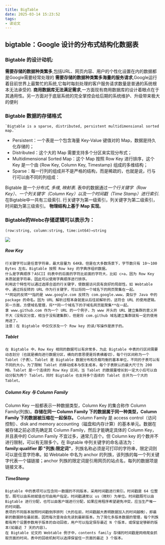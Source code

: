 ```yaml
---
title: BigTable
date: 2025-03-14 15:23:52
tags:
- 读论文
---
```

<!--more-->

## bigtable：Google 设计的分布式结构化数据表

### Bigtable 的设计动机:

**需要存储的数据种类繁多**,包括URL、网页内容、用户的个性化设置在内的数据都是Google需要经常处理的
**需要存储的数据种类繁多海量的服务请求**,Google运行着目前世界上最繁忙的系统,它每时每刻处理的客户服务请求数量是普通的系统根本无法承受的.
**商用数据库无法满足需求**,一方面现有商用数据库的设计着眼点在于其通用性。另一方面对于底层系统的完全掌控会给后期的系统维护、升级带来极大的便利


### Bigtable 数据的存储格式

    `Bigtable is a sparse, distributed, persistent multidimensional sorted map.`

- Persistent：一个表是一个包含海量 Key-Value 键值对的 Map，数据是持久化存储的；
- Distributed：这个大的 Map 需要支持多个分区来实现分布式；
- Multidimensional Sorted Map：这个 Map 按照 Row Key 进行排序，这个 Key 是一个由 {Row Key, Column Key, Timestamp} 组成的多维结构；
- Sparse：每一行列的组成并不是严格的结构，而是稀疏的，也就是说，行与行可以由不同的列组成：

Bigtable 是一个*分布式, 多维, 映射表*. 表中的数据通过*一个行关键字（Row Key）、一个列关键字（Column Key）以及一个时间戳（Time Stamp）进行索引*. 
在Bigtable中一共有三级索引. 行关键字为第一级索引，列关键字为第二级索引，时间戳为第三级索引。
**物理结构上基于 Map 实现**。

### Bigtable的Webc存储逻辑可以表示为：

    (row:string, column:string, time:int64)→string

![](https://pic1.imgdb.cn/item/67d3e14588c538a9b5bd5685.png)

##### Row Key
    行关键字可以是任意字符串，最大容量为 64KB，但是在大多数场景下，字节数只有 10～100 Bytes 左右。Bigtable 按照 Row key 的字典序组织数据。
    什么是字典顺序？ASCII 码表中的后面的字符比前面的字符大，比如 c>a，因为 Row Key 本质就是字符串，因此可以使用字典顺序进行排序。
    利用这个特性可以通过选择合适的行关键字，使数据访问具有良好的局部性。如 Webtable 中，通过将反转的 URL 作为行关键字，可以将同一个域名下的网页聚集在一起。
    **网站的反转**指的是 www.google.com 反转为 com.google.www，类似于 Java 中的 package 的命名。因为 URL 解析过程本身就是从后往前解析的，这符合 URL 的使用逻辑。另一方面，方便域名管理，将**同一个域名下的子域名网页能聚集**在一起。
    拿 www.github.com 作为一个 URL 的一个例子，为 www 开头的 URL 建立集群的意义并不大（没有区分度，相当于没有建集群），但是将 com.github 域名建立集群就有一定的使用用途了。
    注意：在 Bigtable 中仅仅涉及一个 Row key 的读/写操作是原子的。

##### Tablet
    在 Bigtable 中，Row Key 相同的数据可以有非常多，为此 Bigtable 中表的行区间需要动态划分（也就是横向进行数据分区，横向的意思便是将表横着切），每个行区间称为一个 Tablet（子表）。Tablet 是 Bigtable 数据分布和负载均衡的基本单位，不同的子表可以有不同的大小。为了限制 Tablet 的移动成本与恢复成本，每个子表默认的最大尺寸为 200 MB。Tablet 是一个连续的 Row Key 区间，当 Tablet 的数据量增长到一定大小后可以自动分裂为两个 Tablet。同时 Bigtable 也支持多个连续的 Tablet 合并为一个大的 Tablet。

##### Column Key 与 Column Family
Column Key 一般都表示一种数据类型，Column Key 的集合称作 Column Family(列族)。**存储在同一 Column Family 下的数据属于同一种类型，Column Family 下的数据被压缩在一起保存。**
    Column Family 是 access control（访问控制）、disk and memory accounting（磁盘和内存计算）的基本单元。数据在被存储之前必须先确定其 Column Family，然后才能确定具体的 Column Key，并且表中的 Column Family 不宜过多，通常几百个。但 Column key 的个数并不进行限制，可以有无限多个。在 Bigtable 中列关键字的命名语法为：**family:qualifier 即 "列族:限定词"**，列族名称必须是可打印的字符串，限定词则可以是任意字符串。如 Webtable 中名为 anchor 的列族，该列族的每一个列关键字代表一个锚链接；anchor 列族的限定词是引用网页的站点名，每列的数据项是链接文本。
##### TimeStamp
    Bigtable 中的表项可以包含同一数据的不同版本，采用时间戳进行索引。时间戳是 64 位整型，既可以由系统赋值也可由用户指定。时间戳通常以 us（微秒）为单位。时间戳既可以由 Bigtable 进行分配，也可以由客户端进行分配，如果应用程序希望避免冲突，应当生产唯一的时间戳。
    表项的不同版本按照时间戳倒序排列（大的在前，时间戳越大表明数据加入的时间越晚），即最新的数据排在最前面，因而每次查询会先读到最新版本。为了简化多版本数据的管理，每个列族都有两个设置参数用于版本的自动回收，用户可以指定保存最近 N 个版本，或保留足够新的版本(如最近 7 天的内容)。
    在 Bigtable 论文的 Webtable 例子中，contents family 存储的时间戳是网络爬虫抓取页面的时间，表中的回收机制可以选择保留任一页面的最近 3 个版本。




























